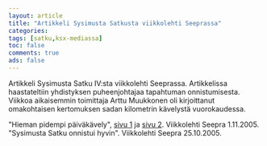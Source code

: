 ```yaml
--- 
layout: article 
title: "Artikkeli Sysimusta Satkusta viikkolehti Seeprassa" 
categories: 
tags: [satku,ksx-mediassa]
toc: false 
comments: true 
ads: false 
--- 
```


Artikkeli Sysimusta Satku IV:sta viikkolehti Seeprassa. Artikkelissa
haastateltiin yhdistyksen puheenjohtajaa tapahtuman onnistumisesta.
Viikkoa aikaisemmin toimittaja Arttu Muukkonen oli kirjoittanut
omakohtaisen kertomuksen sadan kilometrin kävelystä vuorokaudessa.

"Hieman pidempi päiväkävely", [sivu
1](/Media/Default/BlogPost/blog/artikkeli-sysimusta-satkusta-viikkolehti-seeprassa/am100_1.pdf)
ja [sivu
2](/Media/Default/BlogPost/blog/artikkeli-sysimusta-satkusta-viikkolehti-seeprassa/am100_2.pdf).
Viikkolehti Seepra 1.11.2005. "Sysimusta Satku onnistui hyvin".
Viikkolehti Seepra 25.10.2005.

